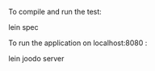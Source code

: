 To compile and run the test:

lein spec

To run the application on localhost:8080 :

lein joodo server

